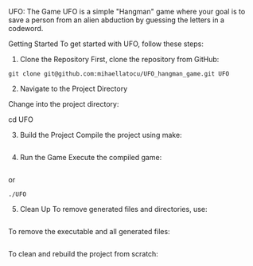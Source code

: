 UFO: The Game
UFO is a simple "Hangman" game where your goal is to save a person from an alien abduction by guessing the letters in a codeword.

Getting Started
To get started with UFO, follow these steps:


1. Clone the Repository
First, clone the repository from GitHub:

```
git clone git@github.com:mihaellatocu/UFO_hangman_game.git UFO
```

2. Navigate to the Project Directory

Change into the project directory:

cd UFO

3. Build the Project
Compile the project using make:

```make
```

4. Run the Game
Execute the compiled game:

```make run
```

or

```make
./UFO
```

5. Clean Up
To remove generated files and directories, use:
```make clean
```
To remove the executable and all generated files:
```make fclean
```
To clean and rebuild the project from scratch:
```make re
```